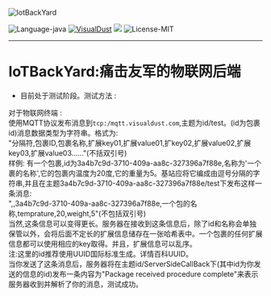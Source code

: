 ![IotBackYard](http://visualdust.com/kexie/repository/IotBackYard/Images/Head.png)

 ![Language-java](https://img.shields.io/badge/Language-java_kotlin-orange) 
 [![VisualDust](https://img.shields.io/badge/Assignment-VisualDust-darkgreen)](https://github.com/VisualDust) 
 [![](https://img.shields.io/badge/Email-VisualDust%40outlook.com-green)](VisualDust@outlook.com)
 ![License-MIT](https://img.shields.io/badge/License-MIT-blue) 

 ---

 # IoTBackYard:痛击友军的物联网后端  

* 目前处于测试阶段。测试方法 :  

 对于物联网终端 :   
使用MQTT协议发布消息到`tcp:/mqtt.visualdust.com`,主题为id/test。(id为包裹id)消息数据类型为字符串。格式为:  
"分隔符,包裹ID,包裹名称,扩展key01,扩展value01,扩key02,扩展value02,扩展key03,扩展value03......"(不括双引号)  
样例: 有一个包裹,id为3a4b7c9d-3710-409a-aa8c-327396a7f88e,名称为'一个裹的名称',它的包裹内温度为20度,它的重量为5。基站应将它编成由逗号分隔的字符串,并且在主题3a4b7c9d-3710-409a-aa8c-327396a7f88e/test下发布这样一条消息:  
",,3a4b7c9d-3710-409a-aa8c-327396a7f88e,一个包的名称,temprature,20,weight,5"(不包括双引号)  
当然,这条信息可以变得更长。服务器在接收到这条信息后，除了id和名称会单独保管以外，会将后面不定长的扩展信息储存在一张哈希表中。一个包裹的任何扩展信息都可以使用相应的key取得。并且，扩展信息可以乱序。  
注:这里的id推荐使用UUID国际标准生成。详情百科UUID。  
当你发送了这条消息后，服务器将在主题id/ServerSideCallBack下(其中id为你发送的信息的id)发布一条内容为"Package received procedure complete"来表示服务器收到并解析了你的消息，测试成功。

